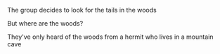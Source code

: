 The group decides to look for the tails in the woods

But where are the woods?

They've only heard of the woods from a hermit who lives in a mountain cave


